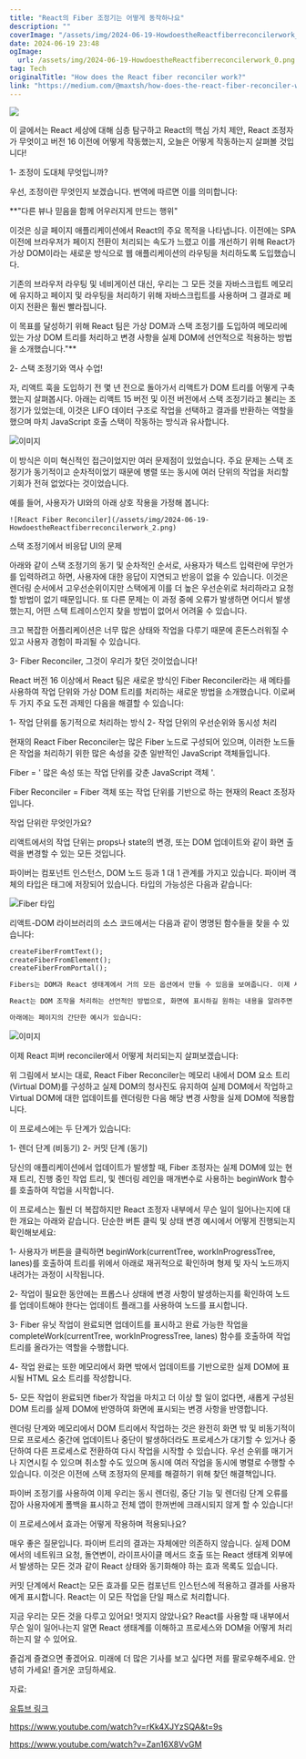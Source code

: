 ```yaml
---
title: "React의 Fiber 조정기는 어떻게 동작하나요"
description: ""
coverImage: "/assets/img/2024-06-19-HowdoestheReactfiberreconcilerwork_0.png"
date: 2024-06-19 23:48
ogImage: 
  url: /assets/img/2024-06-19-HowdoestheReactfiberreconcilerwork_0.png
tag: Tech
originalTitle: "How does the React fiber reconciler work?"
link: "https://medium.com/@maxtsh/how-does-the-react-fiber-reconciler-work-77c3650127da"
---
```



<img src="/assets/img/2024-06-19-HowdoestheReactfiberreconcilerwork_0.png" />

이 글에서는 React 세상에 대해 심층 탐구하고 React의 핵심 가치 제안, React 조정자가 무엇이고 버전 16 이전에 어떻게 작동했는지, 오늘은 어떻게 작동하는지 살펴볼 것입니다!

1- 조정이 도대체 무엇입니까?

우선, 조정이란 무엇인지 보겠습니다. 번역에 따르면 이를 의미합니다:

<div class="content-ad"></div>

**"다른 뷰나 믿음을 함께 어우러지게 만드는 행위"

이것은 싱글 페이지 애플리케이션에서 React의 주요 목적을 나타냅니다. 이전에는 SPA 이전에 브라우저가 페이지 전환이 처리되는 속도가 느렸고 이를 개선하기 위해 React가 가상 DOM이라는 새로운 방식으로 웹 애플리케이션의 라우팅을 처리하도록 도입했습니다.

기존의 브라우저 라우팅 및 네비게이션 대신, 우리는 그 모든 것을 자바스크립트 메모리에 유지하고 페이지 및 라우팅을 처리하기 위해 자바스크립트를 사용하며 그 결과로 페이지 전환은 훨씬 빨라집니다.

이 목표를 달성하기 위해 React 팀은 가상 DOM과 스택 조정기를 도입하여 메모리에 있는 가상 DOM 트리를 처리하고 변경 사항을 실제 DOM에 선언적으로 적용하는 방법을 소개했습니다."**

<div class="content-ad"></div>

2- 스택 조정기와 역사 수업!

자, 리액트 훅을 도입하기 전 몇 년 전으로 돌아가서 리액트가 DOM 트리를 어떻게 구축했는지 살펴봅시다.
아래는 리액트 15 버전 및 이전 버전에서 스택 조정기라고 불리는 조정기가 있었는데, 이것은 LIFO 데이터 구조로 작업을 선택하고 결과를 반환하는 역할을 했으며 마치 JavaScript 호출 스택이 작동하는 방식과 유사합니다.

![이미지](/assets/img/2024-06-19-HowdoestheReactfiberreconcilerwork_1.png)

이 방식은 이미 혁신적인 접근이었지만 여러 문제점이 있었습니다. 주요 문제는 스택 조정기가 동기적이고 순차적이었기 때문에 병렬 또는 동시에 여러 단위의 작업을 처리할 기회가 전혀 없었다는 것이었습니다.

<div class="content-ad"></div>

예를 들어, 사용자가 UI와의 아래 상호 작용을 가정해 봅니다:

```
![React Fiber Reconciler](/assets/img/2024-06-19-HowdoestheReactfiberreconcilerwork_2.png)
```

스택 조정기에서 비응답 UI의 문제

아래와 같이 스택 조정기의 동기 및 순차적인 순서로, 사용자가 텍스트 입력란에 무언가를 입력하려고 하면, 사용자에 대한 응답이 지연되고 반응이 없을 수 있습니다. 이것은 렌더링 순서에서 고우선순위이지만 스택에게 이를 더 높은 우선순위로 처리하라고 요청할 방법이 없기 때문입니다. 또 다른 문제는 이 과정 중에 오류가 발생하면 어디서 발생했는지, 어떤 스택 트레이스인지 찾을 방법이 없어서 어려울 수 있습니다.

<div class="content-ad"></div>

크고 복잡한 어플리케이션은 너무 많은 상태와 작업을 다루기 때문에 혼돈스러워질 수 있고 사용자 경험이 파괴될 수 있습니다.

3- Fiber Reconciler, 그것이 우리가 찾던 것이었습니다!

React 버전 16 이상에서 React 팀은 새로운 방식인 Fiber Reconciler라는 새 메타를 사용하여 작업 단위와 가상 DOM 트리를 처리하는 새로운 방법을 소개했습니다. 이로써 두 가지 주요 도전 과제인 다음을 해결할 수 있습니다:

1- 작업 단위를 동기적으로 처리하는 방식
2- 작업 단위의 우선순위와 동시성 처리

<div class="content-ad"></div>

현재의 React Fiber Reconciler는 많은 Fiber 노드로 구성되어 있으며, 이러한 노드들은 작업을 처리하기 위한 많은 속성을 갖춘 일반적인 JavaScript 객체들입니다.

Fiber = ' 많은 속성 또는 작업 단위를 갖춘 JavaScript 객체 '.

Fiber Reconciler = Fiber 객체 또는 작업 단위를 기반으로 하는 현재의 React 조정자입니다.

작업 단위란 무엇인가요?

<div class="content-ad"></div>

리액트에서의 작업 단위는 props나 state의 변경, 또는 DOM 업데이트와 같이 화면 출력을 변경할 수 있는 모든 것입니다.

파이버는 컴포넌트 인스턴스, DOM 노드 등과 1 대 1 관계를 가지고 있습니다. 파이버 객체의 타입은 태그에 저장되어 있습니다. 타입의 가능성은 다음과 같습니다:

![Fiber 타입](/assets/img/2024-06-19-HowdoestheReactfiberreconcilerwork_3.png)

리액트-DOM 라이브러리의 소스 코드에서는 다음과 같이 명명된 함수들을 찾을 수 있습니다:

<div class="content-ad"></div>

```markdown
createFiberFromtText();
createFiberFromElement();
createFiberFromPortal();

Fibers는 DOM과 React 생태계에서 거의 모든 옵션에서 만들 수 있음을 보여줍니다. 이제 새로운 React Fiber Reconciler가 어떻게 작동하는지 알아봅시다!

React는 DOM 조작을 처리하는 선언적인 방법으로, 화면에 표시하길 원하는 내용을 알려주면 React가 하부에서 역할을 수행하여 비즈니스 로직 및 비즈니스에 필요한 중요한 부분에 집중할 수 있습니다.

아래에는 페이지의 간단한 예시가 있습니다:
```

<div class="content-ad"></div>

![이미지](/assets/img/2024-06-19-HowdoestheReactfiberreconcilerwork_4.png)

이제 React 피버 reconciler에서 어떻게 처리되는지 살펴보겠습니다:

위 그림에서 보시는 대로, React Fiber Reconciler는 메모리 내에서 DOM 요소 트리(Virtual DOM)를 구성하고 실제 DOM의 청사진도 유지하여 실제 DOM에서 작업하고 Virtual DOM에 대한 업데이트를 렌더링한 다음 해당 변경 사항을 실제 DOM에 적용합니다.

이 프로세스에는 두 단계가 있습니다:

<div class="content-ad"></div>

1- 렌더 단계 (비동기)
2- 커밋 단계 (동기)

당신의 애플리케이션에서 업데이트가 발생할 때, Fiber 조정자는 실제 DOM에 있는 현재 트리, 진행 중인 작업 트리, 및 렌더링 레인을 매개변수로 사용하는 beginWork 함수를 호출하여 작업을 시작합니다.

이 프로세스는 훨씬 더 복잡하지만 React 조정자 내부에서 무슨 일이 일어나는지에 대한 개요는 아래와 같습니다. 단순한 버튼 클릭 및 상태 변경 예시에서 어떻게 진행되는지 확인해보세요:

1- 사용자가 버튼을 클릭하면 beginWork(currentTree, workInProgressTree, lanes)를 호출하여 트리를 위에서 아래로 재귀적으로 확인하며 형제 및 자식 노드까지 내려가는 과정이 시작됩니다.

<div class="content-ad"></div>

2- 작업이 필요한 동안에는 프롭스나 상태에 변경 사항이 발생하는지를 확인하여 노드를 업데이트해야 한다는 업데이트 플래그를 사용하여 노드를 표시합니다.

3- Fiber 유닛 작업이 완료되면 업데이트를 표시하고 완료 가능한 작업을 completeWork(currentTree, workInProgressTree, lanes) 함수를 호출하여 작업 트리를 올라가는 역할을 수행합니다.

4- 작업 완료는 또한 메모리에서 화면 밖에서 업데이트를 기반으로한 실제 DOM에 표시될 HTML 요소 트리를 작성합니다.

5- 모든 작업이 완료되면 fiber가 작업을 마치고 더 이상 할 일이 없다면, 새롭게 구성된 DOM 트리를 실제 DOM에 반영하여 화면에 표시되는 변경 사항을 반영합니다.

렌더링 단계와 메모리에서 DOM 트리에서 작업하는 것은 완전히 화면 밖 및 비동기적이므로 프로세스 중간에 업데이트나 중단이 발생하더라도 프로세스가 대기할 수 있거나 중단하여 다른 프로세스로 전환하여 다시 작업을 시작할 수 있습니다. 우선 순위를 매기거나 지연시킬 수 있으며 취소할 수도 있으며 동시에 여러 작업을 동시에 병렬로 수행할 수 있습니다. 이것은 이전에 스택 조정자의 문제를 해결하기 위해 찾던 해결책입니다.

<div class="content-ad"></div>

파이버 조정기를 사용하여 이제 우리는 동시 렌더링, 중단 기능 및 렌더링 단계 오류를 잡아 사용자에게 폴백을 표시하고 전체 앱이 한꺼번에 크래시되지 않게 할 수 있습니다!

이 프로세스에서 효과는 어떻게 작용하며 적용되나요?

매우 좋은 질문입니다. 파이버 트리의 결과는 자체에만 의존하지 않습니다. 실제 DOM에서의 네트워크 요청, 돌연변이, 라이프사이클 메서드 호출 또는 React 생태계 외부에서 발생하는 모든 것과 같이 React 상태와 동기화해야 하는 효과 목록도 있습니다.

커밋 단계에서 React는 모든 효과를 모든 컴포넌트 인스턴스에 적용하고 결과를 사용자에게 표시합니다. React는 이 모든 작업을 단일 패스로 처리합니다.

<div class="content-ad"></div>

지금 우리는 모든 것을 다루고 있어요! 멋지지 않았나요? React를 사용할 때 내부에서 무슨 일이 일어나는지 알면 React 생태계를 이해하고 프로세스와 DOM을 어떻게 처리하는지 알 수 있어요.

즐겁게 즐겼으면 좋겠어요. 미래에 더 많은 기사를 보고 싶다면 저를 팔로우해주세요. 안녕히 가세요! 즐거운 코딩하세요.

자료:

[유튜브 링크](https://www.youtube.com/watch?v=0ympFIwQFJw)

<div class="content-ad"></div>

https://www.youtube.com/watch?v=rKk4XJYzSQA&t=9s

https://www.youtube.com/watch?v=Zan16X8VvGM